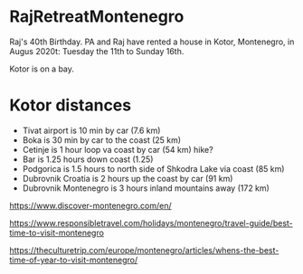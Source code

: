 # RajRetreatMontenegro
Raj's 40th Birthday. PA and Raj have rented a house in Kotor, Montenegro, in Augus 2020t: Tuesday the 11th to Sunday 16th.

Kotor is on a bay.

# Kotor distances
* Tivat airport is 10 min by car (7.6 km)
* Boka is 30 min by car to the coast (25 km)
* Cetinje is 1 hour loop va coast by car (54 km) hike?
* Bar is 1.25 hours down coast (1.25)
* Podgorica is 1.5 hours to north side of Shkodra Lake via coast (85 km)
* Dubrovnik Croatia is 2 hours up the coast by car (91 km)
* Dubrovnik Montenegro is 3 hours inland mountains away (172 km)

https://www.discover-montenegro.com/en/

https://www.responsibletravel.com/holidays/montenegro/travel-guide/best-time-to-visit-montenegro

https://theculturetrip.com/europe/montenegro/articles/whens-the-best-time-of-year-to-visit-montenegro/
